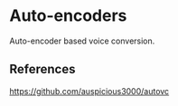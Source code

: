 # Auto-encoders
Auto-encoder based voice conversion. 



## References

https://github.com/auspicious3000/autovc
